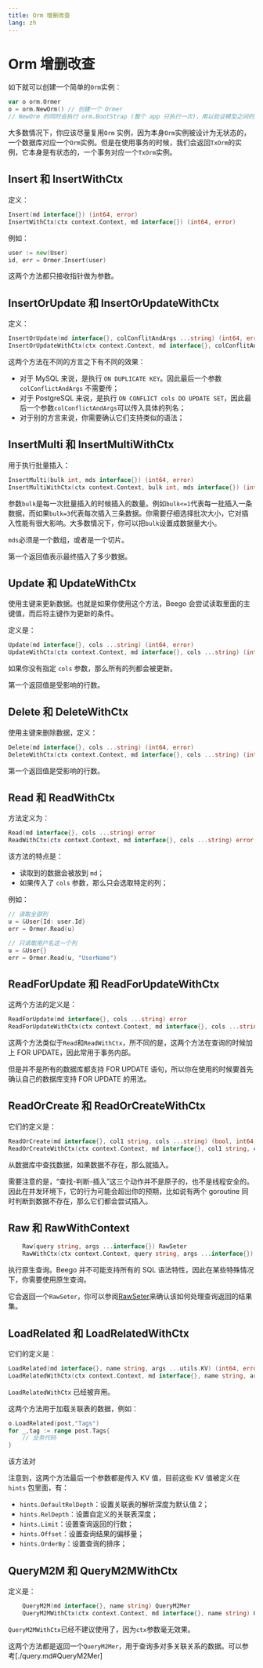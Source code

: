 ```yaml
---
title: Orm 增删改查
lang: zh
---
```


# Orm 增删改查

如下就可以创建一个简单的`Orm`实例：

```go
var o orm.Ormer
o = orm.NewOrm() // 创建一个 Ormer
// NewOrm 的同时会执行 orm.BootStrap (整个 app 只执行一次)，用以验证模型之间的定义并缓存。
```

大多数情况下，你应该尽量复用`Orm` 实例，因为本身`Orm`实例被设计为无状态的，一个数据库对应一个`Orm`实例。但是在使用事务的时候，我们会返回`TxOrm`的实例，它本身是有状态的，一个事务对应一个`TxOrm`实例。

## Insert 和 InsertWithCtx
定义：
```go
Insert(md interface{}) (int64, error)
InsertWithCtx(ctx context.Context, md interface{}) (int64, error)
```
例如：
```go
user := new(User)
id, err = Ormer.Insert(user)
```

这两个方法都只接收指针做为参数。

## InsertOrUpdate 和 InsertOrUpdateWithCtx
定义：
```go
InsertOrUpdate(md interface{}, colConflitAndArgs ...string) (int64, error)
InsertOrUpdateWithCtx(ctx context.Context, md interface{}, colConflitAndArgs ...string) (int64, error)
```
这两个方法在不同的方言之下有不同的效果：
- 对于 MySQL 来说，是执行 `ON DUPLICATE KEY`。因此最后一个参数`colConflictAndArgs` 不需要传；
- 对于 PostgreSQL 来说，是执行 `ON CONFLICT cols DO UPDATE SET`，因此最后一个参数`colConflictAndArgs`可以传入具体的列名；
- 对于别的方言来说，你需要确认它们支持类似的语法；

## InsertMulti 和 InsertMultiWithCtx

用于执行批量插入：
```go
InsertMulti(bulk int, mds interface{}) (int64, error)
InsertMultiWithCtx(ctx context.Context, bulk int, mds interface{}) (int64, error)
```
参数`bulk`是每一次批量插入的时候插入的数量。例如`bulk<=1`代表每一批插入一条数据，而如果`bulk=3`代表每次插入三条数据。你需要仔细选择批次大小，它对插入性能有很大影响。大多数情况下，你可以把`bulk`设置成数据量大小。

`mds`必须是一个数组，或者是一个切片。

第一个返回值表示最终插入了多少数据。

## Update 和 UpdateWithCtx

使用主键来更新数据。也就是如果你使用这个方法，Beego 会尝试读取里面的主键值，而后将主键作为更新的条件。

定义是：
```go
Update(md interface{}, cols ...string) (int64, error)
UpdateWithCtx(ctx context.Context, md interface{}, cols ...string) (int64, error)
```

如果你没有指定 `cols` 参数，那么所有的列都会被更新。

第一个返回值是受影响的行数。

## Delete 和 DeleteWithCtx

使用主键来删除数据，定义：
```go
Delete(md interface{}, cols ...string) (int64, error)
DeleteWithCtx(ctx context.Context, md interface{}, cols ...string) (int64, error)
```
第一个返回值是受影响的行数。

## Read 和 ReadWithCtx
方法定义为：
```go
Read(md interface{}, cols ...string) error
ReadWithCtx(ctx context.Context, md interface{}, cols ...string) error
```
该方法的特点是：
- 读取到的数据会被放到 `md`；
- 如果传入了 `cols` 参数，那么只会选取特定的列；

例如：
```go
// 读取全部列
u = &User{Id: user.Id}
err = Ormer.Read(u)

// 只读取用户名这一个列
u = &User{}
err = Ormer.Read(u, "UserName")
```

## ReadForUpdate 和 ReadForUpdateWithCtx

这两个方法的定义是：
```go
ReadForUpdate(md interface{}, cols ...string) error
ReadForUpdateWithCtx(ctx context.Context, md interface{}, cols ...string) error
```

这两个方法类似于`Read`和`ReadWithCtx`，所不同的是，这两个方法在查询的时候加上 FOR UPDATE，因此常用于事务内部。

但是并不是所有的数据库都支持 FOR UPDATE 语句，所以你在使用的时候要首先确认自己的数据库支持 FOR UPDATE 的用法。

## ReadOrCreate 和 ReadOrCreateWithCtx
它们的定义是：
```go
ReadOrCreate(md interface{}, col1 string, cols ...string) (bool, int64, error)
ReadOrCreateWithCtx(ctx context.Context, md interface{}, col1 string, cols ...string) (bool, int64, error)
```
从数据库中查找数据，如果数据不存在，那么就插入。

需要注意的是，“查找-判断-插入”这三个动作并不是原子的，也不是线程安全的。因此在并发环境下，它的行为可能会超出你的预期，比如说有两个 goroutine 同时判断到数据不存在，那么它们都会尝试插入。

## Raw 和 RawWithContext

```go
	Raw(query string, args ...interface{}) RawSeter
	RawWithCtx(ctx context.Context, query string, args ...interface{}) RawSeter
```
执行原生查询。Beego 并不可能支持所有的 SQL 语法特性，因此在某些特殊情况下，你需要使用原生查询。

它会返回一个`RawSeter`，你可以参阅[RawSeter]()来确认该如何处理查询返回的结果集。

## LoadRelated 和 LoadRelatedWithCtx
它们的定义是：
```go
LoadRelated(md interface{}, name string, args ...utils.KV) (int64, error)
LoadRelatedWithCtx(ctx context.Context, md interface{}, name string, args ...utils.KV) (int64, error)
```

`LoadRelatedWithCtx` 已经被弃用。

这两个方法用于加载关联表的数据，例如：
```go
o.LoadRelated(post,"Tags")
for _,tag := range post.Tags{
    // 业务代码
}
```
该方法对

注意到，这两个方法最后一个参数都是传入 KV 值，目前这些 KV 值被定义在 `hints` 包里面，有：
- `hints.DefaultRelDepth`：设置关联表的解析深度为默认值 2；
- `hints.RelDepth`：设置自定义的关联表深度；
- `hints.Limit`：设置查询返回的行数；
- `hints.Offset`：设置查询结果的偏移量；
- `hints.OrderBy`：设置查询的排序；

## QueryM2M 和 QueryM2MWithCtx
定义是：
```go
	QueryM2M(md interface{}, name string) QueryM2Mer
	QueryM2MWithCtx(ctx context.Context, md interface{}, name string) QueryM2Mer
```
`QueryM2MWithCtx`已经不建议使用了，因为`ctx`参数毫无效果。

这两个方法都是返回一个`QueryM2Mer`，用于查询多对多关联关系的数据。可以参考[./query.md#QueryM2Mer]